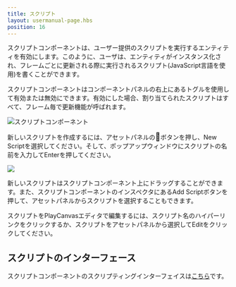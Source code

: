 ```yaml
---
title: スクリプト
layout: usermanual-page.hbs
position: 16
---
```


スクリプトコンポーネントは、ユーザー提供のスクリプトを実行するエンティティを有効にします。このように、ユーザは、エンティティがインスタンス化され、フレームごとに更新される際に実行されるスクリプト(JavaScript言語を使用)を書くことができます。

スクリプトコンポーネントはコンポーネントパネルの右上にあるトグルを使用して有効または無効にできます。有効にした場合、割り当てられたスクリプトはすべて、フレーム毎で更新機能が呼ばれます。

![スクリプトコンポーネント][1]

新しいスクリプトを作成するには、アセットパネルの<span class="font-icon" style="font-size: 18px">&#58468;</span>ボタンを押し、New Scriptを選択してください。そして、ポップアップウィンドウにスクリプトの名前を入力してEnterを押してください。

<img loading="lazy" src="/images/user-manual/scenes/components/new-script.jpg">

新しいスクリプトはスクリプトコンポーネント上にドラッグすることができます。また、スクリプトコンポーネントのインスペクタにあるAdd Scriptボタンを押して、アセットパネルからスクリプトを選択することもできます。

スクリプトをPlayCanvasエディタで編集するには、スクリプト名のハイパーリンクをクリックするか、スクリプトをアセットパネルから選択してEditをクリックしてください。

## スクリプトのインターフェース

スクリプトコンポーネントのスクリプティングインターフェイスは[こちら][2]です。

[1]: /images/user-manual/scenes/components/component-script.png
[2]: /api/pc.ScriptComponent.html
